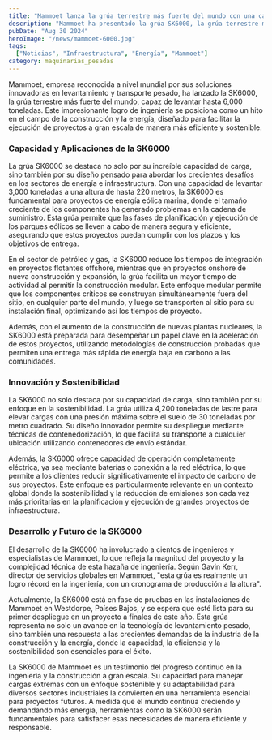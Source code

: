 ```yaml
---
title: "Mammoet lanza la grúa terrestre más fuerte del mundo con una capacidad máxima de 6,000 toneladas"
description: "Mammoet ha presentado la grúa SK6000, la grúa terrestre más potente del mundo, diseñada para abordar los desafíos de los proyectos de energía e infraestructura a gran escala, con una capacidad de elevación sin precedentes de 6,000 toneladas."
pubDate: "Aug 30 2024"
heroImage: "/news/mammoet-6000.jpg"
tags:
  ["Noticias", "Infraestructura", "Energía", "Mammoet"]
category: maquinarias_pesadas
---
```


Mammoet, empresa reconocida a nivel mundial por sus soluciones innovadoras en levantamiento y transporte pesado, ha lanzado la SK6000, la grúa terrestre más fuerte del mundo, capaz de levantar hasta 6,000 toneladas. Este impresionante logro de ingeniería se posiciona como un hito en el campo de la construcción y la energía, diseñado para facilitar la ejecución de proyectos a gran escala de manera más eficiente y sostenible.

### Capacidad y Aplicaciones de la SK6000

La grúa SK6000 se destaca no solo por su increíble capacidad de carga, sino también por su diseño pensado para abordar los crecientes desafíos en los sectores de energía e infraestructura. Con una capacidad de levantar 3,000 toneladas a una altura de hasta 220 metros, la SK6000 es fundamental para proyectos de energía eólica marina, donde el tamaño creciente de los componentes ha generado problemas en la cadena de suministro. Esta grúa permite que las fases de planificación y ejecución de los parques eólicos se lleven a cabo de manera segura y eficiente, asegurando que estos proyectos puedan cumplir con los plazos y los objetivos de entrega.

En el sector de petróleo y gas, la SK6000 reduce los tiempos de integración en proyectos flotantes offshore, mientras que en proyectos onshore de nueva construcción y expansión, la grúa facilita un mayor tiempo de actividad al permitir la construcción modular. Este enfoque modular permite que los componentes críticos se construyan simultáneamente fuera del sitio, en cualquier parte del mundo, y luego se transporten al sitio para su instalación final, optimizando así los tiempos de proyecto.

Además, con el aumento de la construcción de nuevas plantas nucleares, la SK6000 está preparada para desempeñar un papel clave en la aceleración de estos proyectos, utilizando metodologías de construcción probadas que permiten una entrega más rápida de energía baja en carbono a las comunidades.

### Innovación y Sostenibilidad

La SK6000 no solo destaca por su capacidad de carga, sino también por su enfoque en la sostenibilidad. La grúa utiliza 4,200 toneladas de lastre para elevar cargas con una presión máxima sobre el suelo de 30 toneladas por metro cuadrado. Su diseño innovador permite su despliegue mediante técnicas de contenedorización, lo que facilita su transporte a cualquier ubicación utilizando contenedores de envío estándar.

Además, la SK6000 ofrece capacidad de operación completamente eléctrica, ya sea mediante baterías o conexión a la red eléctrica, lo que permite a los clientes reducir significativamente el impacto de carbono de sus proyectos. Este enfoque es particularmente relevante en un contexto global donde la sostenibilidad y la reducción de emisiones son cada vez más prioritarias en la planificación y ejecución de grandes proyectos de infraestructura.

### Desarrollo y Futuro de la SK6000

El desarrollo de la SK6000 ha involucrado a cientos de ingenieros y especialistas de Mammoet, lo que refleja la magnitud del proyecto y la complejidad técnica de esta hazaña de ingeniería. Según Gavin Kerr, director de servicios globales en Mammoet, "esta grúa es realmente un logro récord en la ingeniería, con un cronograma de producción a la altura".

Actualmente, la SK6000 está en fase de pruebas en las instalaciones de Mammoet en Westdorpe, Países Bajos, y se espera que esté lista para su primer despliegue en un proyecto a finales de este año. Esta grúa representa no solo un avance en la tecnología de levantamiento pesado, sino también una respuesta a las crecientes demandas de la industria de la construcción y la energía, donde la capacidad, la eficiencia y la sostenibilidad son esenciales para el éxito.

La SK6000 de Mammoet es un testimonio del progreso continuo en la ingeniería y la construcción a gran escala. Su capacidad para manejar cargas extremas con un enfoque sostenible y su adaptabilidad para diversos sectores industriales la convierten en una herramienta esencial para proyectos futuros. A medida que el mundo continúa creciendo y demandando más energía, herramientas como la SK6000 serán fundamentales para satisfacer esas necesidades de manera eficiente y responsable.
